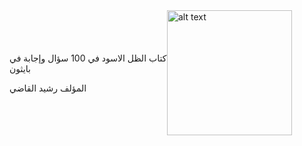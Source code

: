 <html>
<body>
<div style="display:flex; align-items:center;">
  <div style="flex:1;">
    <p>كتاب الظل الاسود في 100 سؤال وإجابة في بايثون</p>
    <p>المؤلف رشيد القاضي</p>
  </div>
  <div style="flex:1;">
    <img src="https://github.com/shadowYEM/mybook/blob/master/1.webp" alt="alt text" width="200"/>
  </div>
</div>
</body>
</html>
